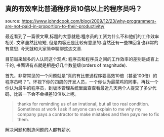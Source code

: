 真的有效率比普通程序员10倍以上的程序员吗？
---
source: https://www.johndcook.com/blog/2009/12/23/why-programmers-are-not-paid-in-proportion-to-their-productivity/

最近看到了一篇很文章,标题的大意就是:程序员的工资为什么不和他们的工作效率相关. 文章虽然比较短, 但是内容还是比较有意思的.当然还有一些神回复也非常的有意思.
今天就和大家简单聊聊这边文章.

目前越来越多的人认同这个观点: 程序员和程序员之间的工作效率的差别是成百上千的, 书面语有点就是相差好几个数量级(orders of magnitude).

首先，非常常见的一个问题就是“真的有比普通程序要高效10倍（甚至100倍）的程序员吗？”。环视下你的四周的开发人员，一个你认为最菜鸡的同事，再找一个你认为最牛的程序员，到版本管理系统里面查查看最近几天两个人提交了多少代码，比较一下会不会相差10倍以上呢。


> thanks for reminding us of an irrational, but all too real condition. Sometimes at work I ask if anyone can explain to me why my company pays a contractor to make mistakes and then pays me to fix them.

解决问题和制造问题的人都有薪水.

<!--stackedit_data:
eyJoaXN0b3J5IjpbMTkwNDA2Njc2MSwxMDM5ODI3MDE3LDM5Mz
EyNjMxMSwtMTYyNDMyNDAzNV19
-->